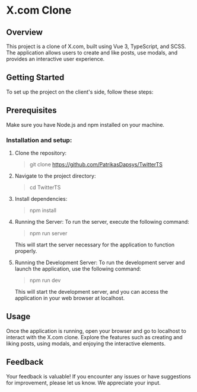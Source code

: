 # X.com Clone

## Overview
This project is a clone of X.com, built using Vue 3, TypeScript, and SCSS. The application allows users to create and like posts, use modals, and provides an interactive user experience.

## Getting Started
To set up the project on the client's side, follow these steps:

## Prerequisites
Make sure you have Node.js and npm installed on your machine.

### Installation and setup:
1. Clone the repository:
   > git clone https://github.com/PatrikasDapsys/TwitterTS
2. Navigate to the project directory:
   > cd TwitterTS
3. Install dependencies:
   > npm install
4. Running the Server:
   To run the server, execute the following command:
   > npm run server
   
   This will start the server necessary for the application to function properly.
5. Running the Development Server:
   To run the development server and launch the application, use the following command:
   > npm run dev
   
   This will start the development server, and you can access the application in your web browser at localhost.
   
## Usage
Once the application is running, open your browser and go to localhost to interact with the X.com clone. Explore the features such as creating and liking posts, using modals, and enjoying the interactive elements.

## Feedback
Your feedback is valuable! If you encounter any issues or have suggestions for improvement, please let us know. We appreciate your input.
